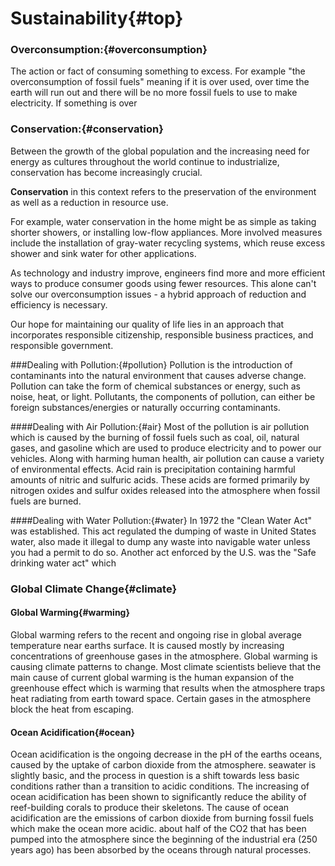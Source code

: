 # Sustainability{#top}


### Overconsumption:{#overconsumption} 
The action or fact of consuming something to excess. For example "the overconsumption of fossil fuels" meaning if it is over used, over time the earth will run out and there will be no more fossil fuels to use to make electricity. If something is over

### Conservation:{#conservation}
Between the growth of the global population and the increasing need for energy as cultures throughout the world continue to industrialize, conservation has become increasingly crucial.

**Conservation** in this context refers to the preservation of the environment as well as a reduction in resource use.

For example, water conservation in the home might be as simple as taking shorter showers, or installing low-flow appliances. More involved measures include the installation of gray-water recycling systems, which reuse excess shower and sink water for other applications.

As technology and industry improve, engineers find more and more efficient ways to produce consumer goods using fewer resources. This alone can't solve our overconsumption issues - a hybrid approach of reduction and efficiency is necessary.

Our hope for maintaining our quality of life lies in an approach that incorporates responsible citizenship, responsible business practices, and responsible government. 

###Dealing with Pollution:{#pollution}
Pollution is the introduction of contaminants into the natural environment that causes adverse change. Pollution can take the form of chemical substances or energy,  such as noise, heat, or light. Pollutants, the components of pollution, can either be foreign substances/energies or naturally occurring contaminants. 

####Dealing with Air Pollution:{#air}
Most of the pollution is air pollution which is caused by the burning of fossil fuels such as coal, oil, natural gases, and gasoline which are used to produce electricity and to power our vehicles. Along with harming human health, air pollution can cause a variety of environmental effects. Acid rain is precipitation containing harmful amounts of nitric and sulfuric acids. These acids are formed primarily by nitrogen oxides and sulfur oxides released into the atmosphere when fossil fuels are burned. 

####Dealing with Water Pollution:{#water}
In 1972 the "Clean Water Act" was established. This act regulated the dumping of waste in United States water, also made it illegal to dump any waste into navigable water unless you had a permit to do so. Another act enforced by the U.S. was the "Safe drinking water act" which 
### Global Climate Change{#climate}

#### Global Warming{#warming}
Global warming refers to the recent and ongoing rise in global average temperature near earths surface. It is caused mostly by increasing concentrations of greenhouse gases in the atmosphere. Global warming is causing climate patterns to change. Most climate scientists believe that the main cause of current global warming is the human expansion of the greenhouse effect which is warming that results when the atmosphere traps heat radiating from earth toward space. Certain gases in the atmosphere block the heat from escaping. 

#### Ocean Acidification{#ocean}
Ocean acidification is the ongoing decrease in the pH of the earths oceans, caused by the uptake of carbon dioxide from the atmosphere. seawater is slightly basic, and the process in question is a shift towards less basic conditions rather than a transition to acidic conditions. The increasing of ocean acidification has been shown to significantly reduce the ability of reef-building corals to produce their skeletons. The cause of ocean acidification are the emissions of carbon dioxide from burning fossil fuels which make the ocean more acidic. about half of the CO2 that has been pumped into the atmosphere since the beginning of the industrial era (250 years ago) has been absorbed by the oceans through natural processes.